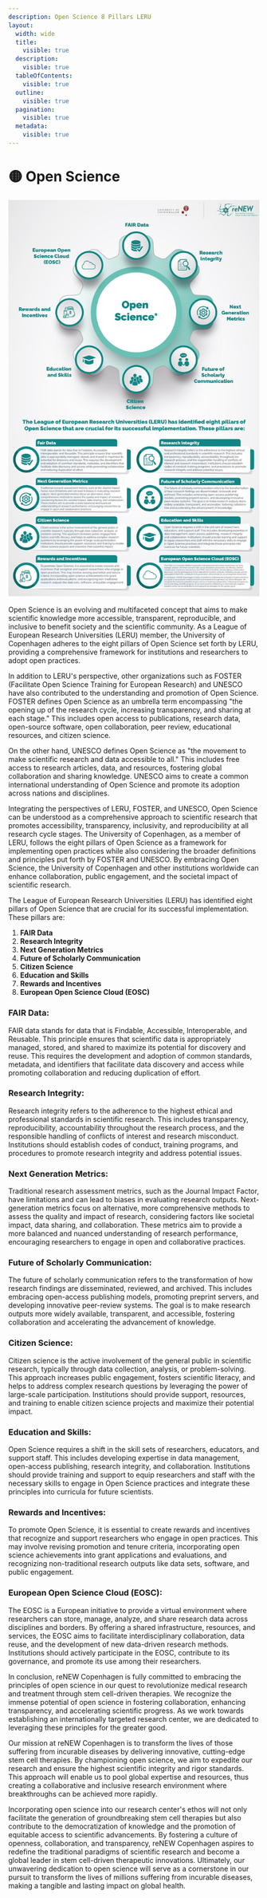 ```yaml
---
description: Open Science 8 Pillars LERU
layout:
  width: wide
  title:
    visible: true
  description:
    visible: true
  tableOfContents:
    visible: true
  outline:
    visible: true
  pagination:
    visible: true
  metadata:
    visible: true
---
```


# 🟡 Open Science

![](<../../.gitbook/assets/0 (1).jpeg>)



Open Science is an evolving and multifaceted concept that aims to make scientific knowledge more accessible, transparent, reproducible, and inclusive to benefit society and the scientific community. As a League of European Research Universities (LERU) member, the University of Copenhagen adheres to the eight pillars of Open Science set forth by LERU, providing a comprehensive framework for institutions and researchers to adopt open practices.

In addition to LERU's perspective, other organizations such as FOSTER (Facilitate Open Science Training for European Research) and UNESCO have also contributed to the understanding and promotion of Open Science. FOSTER defines Open Science as an umbrella term encompassing "the opening up of the research cycle, increasing transparency, and sharing at each stage." This includes open access to publications, research data, open-source software, open collaboration, peer review, educational resources, and citizen science.

On the other hand, UNESCO defines Open Science as "the movement to make scientific research and data accessible to all." This includes free access to research articles, data, and resources, fostering global collaboration and sharing knowledge. UNESCO aims to create a common international understanding of Open Science and promote its adoption across nations and disciplines.

Integrating the perspectives of LERU, FOSTER, and UNESCO, Open Science can be understood as a comprehensive approach to scientific research that promotes accessibility, transparency, inclusivity, and reproducibility at all research cycle stages. The University of Copenhagen, as a member of LERU, follows the eight pillars of Open Science as a framework for implementing open practices while also considering the broader definitions and principles put forth by FOSTER and UNESCO. By embracing Open Science, the University of Copenhagen and other institutions worldwide can enhance collaboration, public engagement, and the societal impact of scientific research.

The League of European Research Universities (LERU) has identified eight pillars of Open Science that are crucial for its successful implementation. These pillars are:

1. **FAIR Data**
2. **Research Integrity**
3. **Next Generation Metrics**
4. **Future of Scholarly Communication**
5. **Citizen Science**
6. **Education and Skills**
7. **Rewards and Incentives**
8. **European Open Science Cloud (EOSC)**

### **FAIR Data:**

FAIR data stands for data that is Findable, Accessible, Interoperable, and Reusable. This principle ensures that scientific data is appropriately managed, stored, and shared to maximize its potential for discovery and reuse. This requires the development and adoption of common standards, metadata, and identifiers that facilitate data discovery and access while promoting collaboration and reducing duplication of effort.

### **Research Integrity:**

Research integrity refers to the adherence to the highest ethical and professional standards in scientific research. This includes transparency, reproducibility, accountability throughout the research process, and the responsible handling of conflicts of interest and research misconduct. Institutions should establish codes of conduct, training programs, and procedures to promote research integrity and address potential issues.

### **Next Generation Metrics:**

Traditional research assessment metrics, such as the Journal Impact Factor, have limitations and can lead to biases in evaluating research outputs. Next-generation metrics focus on alternative, more comprehensive methods to assess the quality and impact of research, considering factors like societal impact, data sharing, and collaboration. These metrics aim to provide a more balanced and nuanced understanding of research performance, encouraging researchers to engage in open and collaborative practices.

### **Future of Scholarly Communication:**

The future of scholarly communication refers to the transformation of how research findings are disseminated, reviewed, and archived. This includes embracing open-access publishing models, promoting preprint servers, and developing innovative peer-review systems. The goal is to make research outputs more widely available, transparent, and accessible, fostering collaboration and accelerating the advancement of knowledge.

### **Citizen Science:**

Citizen science is the active involvement of the general public in scientific research, typically through data collection, analysis, or problem-solving. This approach increases public engagement, fosters scientific literacy, and helps to address complex research questions by leveraging the power of large-scale participation. Institutions should provide support, resources, and training to enable citizen science projects and maximize their potential impact.

### **Education and Skills:**

Open Science requires a shift in the skill sets of researchers, educators, and support staff. This includes developing expertise in data management, open-access publishing, research integrity, and collaboration. Institutions should provide training and support to equip researchers and staff with the necessary skills to engage in Open Science practices and integrate these principles into curricula for future scientists.

### **Rewards and Incentives:**

To promote Open Science, it is essential to create rewards and incentives that recognize and support researchers who engage in open practices. This may involve revising promotion and tenure criteria, incorporating open science achievements into grant applications and evaluations, and recognizing non-traditional research outputs like data sets, software, and public engagement.

### **European Open Science Cloud (EOSC):**

The EOSC is a European initiative to provide a virtual environment where researchers can store, manage, analyze, and share research data across disciplines and borders. By offering a shared infrastructure, resources, and services, the EOSC aims to facilitate interdisciplinary collaboration, data reuse, and the development of new data-driven research methods. Institutions should actively participate in the EOSC, contribute to its governance, and promote its use among their researchers.

In conclusion, reNEW Copenhagen is fully committed to embracing the principles of open science in our quest to revolutionize medical research and treatment through stem cell-driven therapies. We recognize the immense potential of open science in fostering collaboration, enhancing transparency, and accelerating scientific progress. As we work towards establishing an internationally targeted research center, we are dedicated to leveraging these principles for the greater good.

Our mission at reNEW Copenhagen is to transform the lives of those suffering from incurable diseases by delivering innovative, cutting-edge stem cell therapies. By championing open science, we aim to expedite our research and ensure the highest scientific integrity and rigor standards. This approach will enable us to pool global expertise and resources, thus creating a collaborative and inclusive research environment where breakthroughs can be achieved more rapidly.

Incorporating open science into our research center's ethos will not only facilitate the generation of groundbreaking stem cell therapies but also contribute to the democratization of knowledge and the promotion of equitable access to scientific advancements. By fostering a culture of openness, collaboration, and transparency, reNEW Copenhagen aspires to redefine the traditional paradigms of scientific research and become a global leader in stem cell-driven therapeutic innovations. Ultimately, our unwavering dedication to open science will serve as a cornerstone in our pursuit to transform the lives of millions suffering from incurable diseases, making a tangible and lasting impact on global health.
